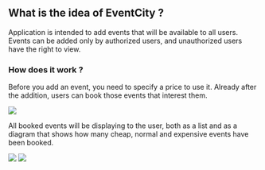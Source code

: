 <h2>What is the idea of EventCity ? </h2>
<p>
Application is intended to add events that will be available to all users. Events can be added only by authorized users, and unauthorized users have the right to view.
</p>
<h3> How does it work ?</h3> 
<p>
Before you add an event, you need to specify a price to use it. 
Already after the addition, users can book those events that interest them.
</p>
<img src = 'https://pp.userapi.com/c855332/v855332341/9ba50/HBXNv7VY3mU.jpg'/>
<p>
All booked events will be displaying to the user, both as a list and as a diagram that shows how many cheap, normal and expensive events have been booked.
</p>
<img src = 'https://pp.userapi.com/c857624/v857624341/1e5b2/xcdiSOPXQ5o.jpg' />
<img src = 'https://pp.userapi.com/c855128/v855128341/96ae9/o_Juf_nSmkA.jpg' />

